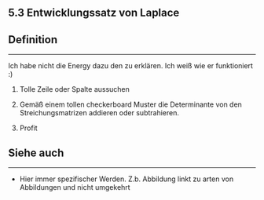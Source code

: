 ## 5.3 Entwicklungssatz von Laplace

## Definition

***

Ich habe nicht die Energy dazu den zu erklären. Ich weiß wie er funktioniert :)

1. Tolle Zeile oder Spalte aussuchen

2. Gemäß einem tollen checkerboard Muster die Determinante von den Streichungsmatrizen addieren oder subtrahieren.

3. Profit

## Siehe auch

***

* Hier immer spezifischer Werden. Z.b. Abbildung linkt zu arten von Abbildungen und nicht umgekehrt

<!--ID: 1711978844808-->

